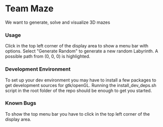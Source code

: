 # Team Maze
We want to generate, solve and visualize 3D mazes

### Usage
Click in the top left corner of the display area to show a menu bar with options.
Select "Generate Random" to generate a new random Labyrinth.
A possible path from (0, 0, 0) is highlighted.

### Development Environment
To set up your dev environment you may have to install a few packages to get development sources for gtk/openGL.
Running the install_dev_deps.sh script in the root folder of the repo should be enough to get you started.

### Known Bugs
To show the top menu bar you have to click in the top left corner of the display area.
